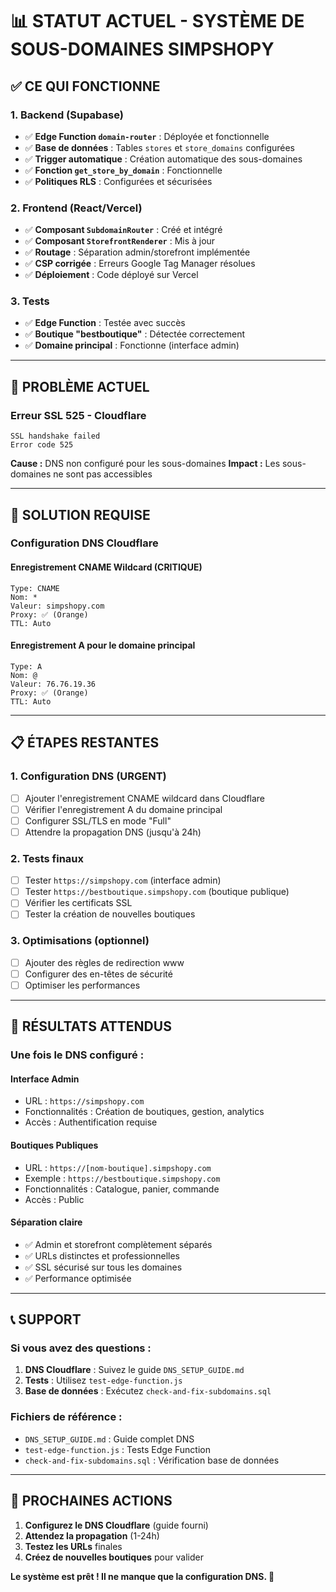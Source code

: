 # 📊 STATUT ACTUEL - SYSTÈME DE SOUS-DOMAINES SIMPSHOPY

## ✅ **CE QUI FONCTIONNE**

### **1. Backend (Supabase)**
- ✅ **Edge Function `domain-router`** : Déployée et fonctionnelle
- ✅ **Base de données** : Tables `stores` et `store_domains` configurées
- ✅ **Trigger automatique** : Création automatique des sous-domaines
- ✅ **Fonction `get_store_by_domain`** : Fonctionnelle
- ✅ **Politiques RLS** : Configurées et sécurisées

### **2. Frontend (React/Vercel)**
- ✅ **Composant `SubdomainRouter`** : Créé et intégré
- ✅ **Composant `StorefrontRenderer`** : Mis à jour
- ✅ **Routage** : Séparation admin/storefront implémentée
- ✅ **CSP corrigée** : Erreurs Google Tag Manager résolues
- ✅ **Déploiement** : Code déployé sur Vercel

### **3. Tests**
- ✅ **Edge Function** : Testée avec succès
- ✅ **Boutique "bestboutique"** : Détectée correctement
- ✅ **Domaine principal** : Fonctionne (interface admin)

---

## 🚨 **PROBLÈME ACTUEL**

### **Erreur SSL 525 - Cloudflare**
```
SSL handshake failed
Error code 525
```

**Cause :** DNS non configuré pour les sous-domaines
**Impact :** Les sous-domaines ne sont pas accessibles

---

## 🔧 **SOLUTION REQUISE**

### **Configuration DNS Cloudflare**

#### **Enregistrement CNAME Wildcard (CRITIQUE)**
```
Type: CNAME
Nom: *
Valeur: simpshopy.com
Proxy: ✅ (Orange)
TTL: Auto
```

#### **Enregistrement A pour le domaine principal**
```
Type: A
Nom: @
Valeur: 76.76.19.36
Proxy: ✅ (Orange)
TTL: Auto
```

---

## 📋 **ÉTAPES RESTANTES**

### **1. Configuration DNS (URGENT)**
- [ ] Ajouter l'enregistrement CNAME wildcard dans Cloudflare
- [ ] Vérifier l'enregistrement A du domaine principal
- [ ] Configurer SSL/TLS en mode "Full"
- [ ] Attendre la propagation DNS (jusqu'à 24h)

### **2. Tests finaux**
- [ ] Tester `https://simpshopy.com` (interface admin)
- [ ] Tester `https://bestboutique.simpshopy.com` (boutique publique)
- [ ] Vérifier les certificats SSL
- [ ] Tester la création de nouvelles boutiques

### **3. Optimisations (optionnel)**
- [ ] Ajouter des règles de redirection www
- [ ] Configurer des en-têtes de sécurité
- [ ] Optimiser les performances

---

## 🎯 **RÉSULTATS ATTENDUS**

### **Une fois le DNS configuré :**

#### **Interface Admin**
- URL : `https://simpshopy.com`
- Fonctionnalités : Création de boutiques, gestion, analytics
- Accès : Authentification requise

#### **Boutiques Publiques**
- URL : `https://[nom-boutique].simpshopy.com`
- Exemple : `https://bestboutique.simpshopy.com`
- Fonctionnalités : Catalogue, panier, commande
- Accès : Public

#### **Séparation claire**
- ✅ Admin et storefront complètement séparés
- ✅ URLs distinctes et professionnelles
- ✅ SSL sécurisé sur tous les domaines
- ✅ Performance optimisée

---

## 📞 **SUPPORT**

### **Si vous avez des questions :**
1. **DNS Cloudflare** : Suivez le guide `DNS_SETUP_GUIDE.md`
2. **Tests** : Utilisez `test-edge-function.js`
3. **Base de données** : Exécutez `check-and-fix-subdomains.sql`

### **Fichiers de référence :**
- `DNS_SETUP_GUIDE.md` : Guide complet DNS
- `test-edge-function.js` : Tests Edge Function
- `check-and-fix-subdomains.sql` : Vérification base de données

---

## 🚀 **PROCHAINES ACTIONS**

1. **Configurez le DNS Cloudflare** (guide fourni)
2. **Attendez la propagation** (1-24h)
3. **Testez les URLs** finales
4. **Créez de nouvelles boutiques** pour valider

**Le système est prêt ! Il ne manque que la configuration DNS. 🎉**
